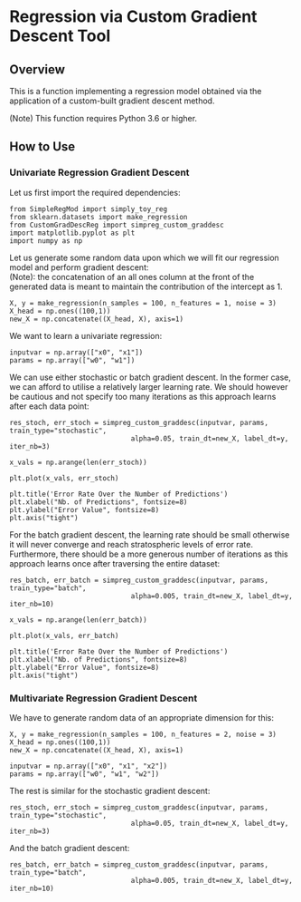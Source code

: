# Regression via Custom Gradient Descent Tool

## Overview

This is a function implementing a regression model obtained via the application of a custom-built gradient descent method.

(Note) This function requires Python 3.6 or higher.

## How to Use
### Univariate Regression Gradient Descent

Let us first import the required dependencies:

```
from SimpleRegMod import simply_toy_reg
from sklearn.datasets import make_regression
from CustomGradDescReg import simpreg_custom_graddesc
import matplotlib.pyplot as plt
import numpy as np
```

Let us generate some random data upon which we will fit our regression model and perform gradient descent:<br/>
(Note): the concatenation of an all ones column at the front of the generated data is meant to maintain the contribution of the intercept as 1.

```
X, y = make_regression(n_samples = 100, n_features = 1, noise = 3)
X_head = np.ones((100,1))
new_X = np.concatenate((X_head, X), axis=1)
```

We want to learn a univariate regression:

```
inputvar = np.array(["x0", "x1"])
params = np.array(["w0", "w1"])
```
We can use either stochastic or batch gradient descent. In the former case, we can afford to utilise a relatively larger learning rate. We should however be cautious and not specify too many iterations as this approach learns after each data point:

```
res_stoch, err_stoch = simpreg_custom_graddesc(inputvar, params, train_type="stochastic",
                              alpha=0.05, train_dt=new_X, label_dt=y, iter_nb=3)

x_vals = np.arange(len(err_stoch))

plt.plot(x_vals, err_stoch)

plt.title('Error Rate Over the Number of Predictions')
plt.xlabel("Nb. of Predictions", fontsize=8)
plt.ylabel("Error Value", fontsize=8)
plt.axis("tight")
```

For the batch gradient descent, the learning rate should be small otherwise it will never converge and reach stratospheric levels of error rate. Furthermore, there should be a more generous number of iterations as this approach learns once after traversing the entire dataset:

```
res_batch, err_batch = simpreg_custom_graddesc(inputvar, params, train_type="batch",
                              alpha=0.005, train_dt=new_X, label_dt=y, iter_nb=10)

x_vals = np.arange(len(err_batch))

plt.plot(x_vals, err_batch)

plt.title('Error Rate Over the Number of Predictions')
plt.xlabel("Nb. of Predictions", fontsize=8)
plt.ylabel("Error Value", fontsize=8)
plt.axis("tight")
```

### Multivariate Regression Gradient Descent

We have to generate random data of an appropriate dimension for this:

```
X, y = make_regression(n_samples = 100, n_features = 2, noise = 3)
X_head = np.ones((100,1))
new_X = np.concatenate((X_head, X), axis=1)

inputvar = np.array(["x0", "x1", "x2"])
params = np.array(["w0", "w1", "w2"])
```

The rest is similar for the stochastic gradient descent:

```
res_stoch, err_stoch = simpreg_custom_graddesc(inputvar, params, train_type="stochastic",
                              alpha=0.05, train_dt=new_X, label_dt=y, iter_nb=3)
```

And the batch gradient descent:

```
res_batch, err_batch = simpreg_custom_graddesc(inputvar, params, train_type="batch",
                              alpha=0.005, train_dt=new_X, label_dt=y, iter_nb=10)
```

